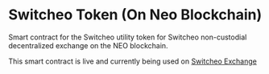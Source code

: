 # Switcheo Token (On Neo Blockchain)

Smart contract for the Switcheo utility token for Switcheo non-custodial decentralized exchange on the NEO blockchain.

This smart contract is live and currently being used on [Switcheo Exchange](https://www.switcheo.exchange)

